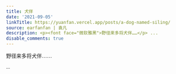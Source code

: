 ```yaml
---
title: 犬伴
date: '2021-09-05'
linkTitle: https://yuanfan.vercel.app/posts/a-dog-named-siling/
source: earfanfan | 袁凡
description: <p><font face="微软雅黑">野径来多将犬伴……</p> ...
disable_comments: true
---
```

<p><font face="微软雅黑">野径来多将犬伴……</p> ...